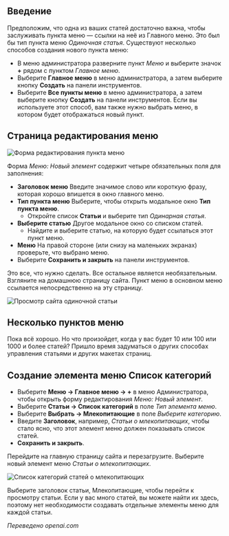 <!-- Filename: J4.x:Getting_Started:_Adding_a_Menu_Item / Display title: Добавление пункта меню   -->

## Введение

Предположим, что одна из ваших статей достаточно важна, чтобы заслуживать пункта меню — ссылки на неё из Главного меню. Это был бы тип пункта меню *Одиночная статья*. Существуют несколько способов создания нового пункта меню:

- В меню администратора разверните пункт *Меню* и выберите значок **+** рядом с пунктом *Главное меню*.
- Выберите **Главное меню** в меню администратора, а затем выберите кнопку **Создать** на панели инструментов.
- Выберите **Все пункты меню** в меню администратора, а затем выберите кнопку **Создать** на панели инструментов. Если вы используете этот способ, вам также нужно выбрать меню, в котором будет отображаться новый пункт.

## Страница редактирования меню

![Форма редактирования пункта меню](../../../en/images/getting-started/menu-item-edit-form.png)

Форма *Меню: Новый элемент* содержит четыре обязательных поля для заполнения:

- **Заголовок меню** Введите значимое слово или короткую фразу, которая хорошо впишется в окно главного меню.
- **Тип пункта меню** Выберите, чтобы открыть модальное окно **Тип пункта меню**.
  - Откройте список **Статьи** и выберите тип *Одинарная статья*.
- **Выберите статью** Другое модальное окно со списком статей.
  - Найдите и выберите статью, на которую будет ссылаться этот пункт меню.
- **Меню** На правой стороне (или снизу на маленьких экранах) проверьте, что выбрано меню.
- Выберите **Сохранить и закрыть** на панели инструментов.

Это все, что нужно сделать. Все остальное является необязательным. Взгляните на домашнюю страницу сайта. Пункт меню в основном меню ссылается непосредственно на эту страницу.

![Просмотр сайта одиночной статьи](../../../en/images/getting-started/menu-item-single-article-site-view.png)

## Несколько пунктов меню

Пока всё хорошо. Но что произойдет, когда у вас будет 10 или 100 или 1000 и более статей? Пришло время задуматься о других способах управления статьями и других макетах страниц.

## Создание элемента меню Список категорий

- Выберите **Меню → Главное меню → +** в меню Администратора, чтобы открыть 
  форму редактирования *Меню: Новый элемент*.
- Выберите **Статьи → Список категорий** в поле *Тип элемента меню*.
- Выберите **Выбрать → Млекопитающие** в поле *Выберите категорию*.
- Введите **Заголовок**, например, *Статьи о млекопитающих*, чтобы стало ясно, что этот элемент меню должен показывать список статей.
- **Сохранить и закрыть**.

Перейдите на главную страницу сайта и перезагрузите. Выберите новый элемент меню *Статьи о млекопитающих*.

![Список категорий статей о млекопитающих](../../../en/images/getting-started/menu-item-category-list-site-view.png)

Выберите заголовок статьи, Млекопитающие, чтобы перейти к просмотру статьи. Если у вас много статей, вы можете найти их здесь, поэтому нет необходимости создавать отдельные элементы меню для каждой статьи.

*Переведено openai.com*

